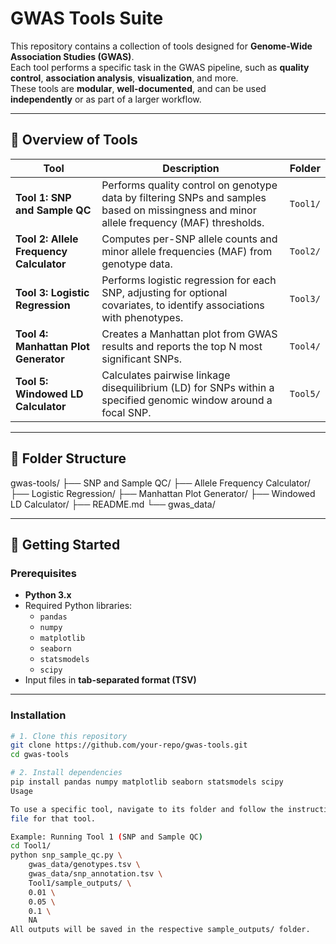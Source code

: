 # GWAS Tools Suite

This repository contains a collection of tools designed for **Genome-Wide Association Studies (GWAS)**.  
Each tool performs a specific task in the GWAS pipeline, such as **quality control**, **association analysis**, **visualization**, and more.  
These tools are **modular**, **well-documented**, and can be used **independently** or as part of a larger workflow.

---

## 📌 Overview of Tools

| Tool | Description | Folder |
|------|-------------|--------|
| **Tool 1: SNP and Sample QC** | Performs quality control on genotype data by filtering SNPs and samples based on missingness and minor allele frequency (MAF) thresholds. | `Tool1/` |
| **Tool 2: Allele Frequency Calculator** | Computes per-SNP allele counts and minor allele frequencies (MAF) from genotype data. | `Tool2/` |
| **Tool 3: Logistic Regression** | Performs logistic regression for each SNP, adjusting for optional covariates, to identify associations with phenotypes. | `Tool3/` |
| **Tool 4: Manhattan Plot Generator** | Creates a Manhattan plot from GWAS results and reports the top N most significant SNPs. | `Tool4/` |
| **Tool 5: Windowed LD Calculator** | Calculates pairwise linkage disequilibrium (LD) for SNPs within a specified genomic window around a focal SNP. | `Tool5/` |

---

## 📂 Folder Structure

gwas-tools/
├── SNP and Sample QC/
├── Allele Frequency Calculator/
├── Logistic Regression/
├── Manhattan Plot Generator/
├── Windowed LD Calculator/
├── README.md
└── gwas_data/

---

## 🚀 Getting Started

### **Prerequisites**
- **Python 3.x**
- Required Python libraries:
  - `pandas`
  - `numpy`
  - `matplotlib`
  - `seaborn`
  - `statsmodels`
  - `scipy`
- Input files in **tab-separated format (TSV)**

---

### **Installation**

```bash
# 1. Clone this repository
git clone https://github.com/your-repo/gwas-tools.git
cd gwas-tools

# 2. Install dependencies
pip install pandas numpy matplotlib seaborn statsmodels scipy
Usage

To use a specific tool, navigate to its folder and follow the instructions in the README.md
file for that tool.

Example: Running Tool 1 (SNP and Sample QC)
cd Tool1/
python snp_sample_qc.py \
    gwas_data/genotypes.tsv \
    gwas_data/snp_annotation.tsv \
    Tool1/sample_outputs/ \
    0.01 \
    0.05 \
    0.1 \
    NA
All outputs will be saved in the respective sample_outputs/ folder.
